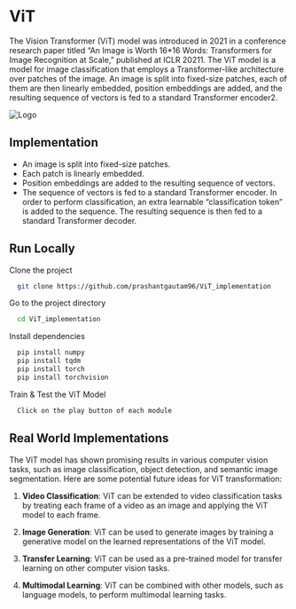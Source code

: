 
# ViT 

The Vision Transformer (ViT) model was introduced in 2021 in a conference research paper titled “An Image is Worth 16*16 Words:	
Transformers for Image Recognition at Scale,” published at ICLR 20211. The ViT model is a model for image classification that employs a Transformer-like architecture over patches of the image. An image is split into fixed-size patches, each of them are then linearly embedded, position embeddings are added, and the resulting sequence of vectors is fed to a standard Transformer encoder2.




![Logo](https://www.researchgate.net/publication/348947034/figure/fig2/AS:986572736446471@1612228678819/The-Vision-Transformer-architecture-a-the-main-architecture-of-the-model-b-the.png)


## Implementation

- An image is split into fixed-size patches.
- Each patch is linearly embedded.
- Position embeddings are added to the resulting sequence of vectors.
- The sequence of vectors is fed to a standard Transformer encoder.
In order to perform classification, an extra learnable “classification token” is added to the sequence. The resulting sequence is then fed to a standard Transformer decoder.


## Run Locally

Clone the project

```bash
  git clone https://github.com/prashantgautam96/ViT_implementation
```

Go to the project directory

```bash
  cd ViT_implementation
```

Install dependencies

```bash
  pip install numpy
  pip install tqdm
  pip install torch
  pip install torchvision
```

Train & Test the ViT Model

```bash
  Click on the play button of each module 
```

## Real World Implementations

The ViT model has shown promising results in various computer vision tasks, such as image classification, object detection, and semantic image segmentation. Here are some potential future ideas for ViT transformation:

1. **Video Classification**: ViT can be extended to video classification tasks by treating each frame of a video as an image and applying the ViT model to each frame.

2. **Image Generation**: ViT can be used to generate images by training a generative model on the learned representations of the ViT model.

3. **Transfer Learning**: ViT can be used as a pre-trained model for transfer learning on other computer vision tasks.

4. **Multimodal Learning**: ViT can be combined with other models, such as language models, to perform multimodal learning tasks.
    
